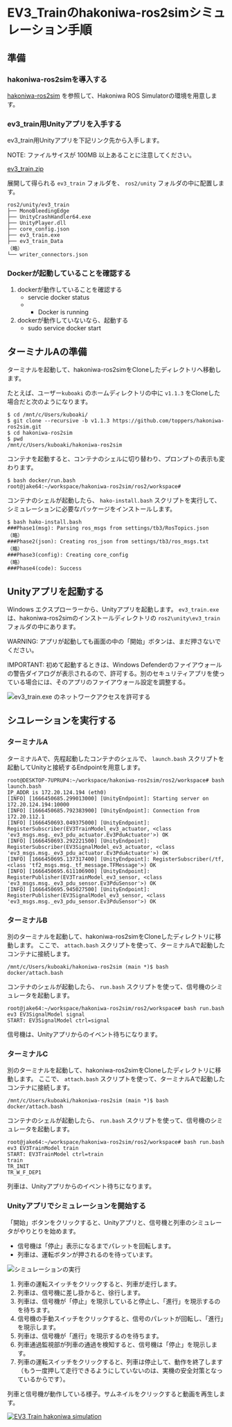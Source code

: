 # EV3_Trainのhakoniwa-ros2simシミュレーション手順

## 準備

### hakoniwa-ros2simを導入する

[hakoniwa-ros2sim](https://github.com/toppers/hakoniwa-ros2sim) を参照して、Hakoniwa ROS Simulatorの環境を用意します。

### ev3_train用Unityアプリを入手する

ev3_train用Unityアプリを下記リンク先から入手します。

NOTE: ファイルサイスが 100MB 以上あることに注意してください。

[ev3_train.zip](https://drive.google.com/file/d/1RKGehkiDCf-20MXGKu5TRopbBFDv5pS7/view?usp=sharing)

展開して得られる `ev3_train` フォルダを、 `ros2/unity` フォルダの中に配置します。

```shell
ros2/unity/ev3_train
├── MonoBleedingEdge
├── UnityCrashHandler64.exe
├── UnityPlayer.dll
├── core_config.json
├── ev3_train.exe
├── ev3_train_Data
（略）
└── writer_connectors.json
```

### Dockerが起動していることを確認する

1. dockerが動作していることを確認する
   - servcie docker status
   -  * Docker is running
1. dockerが動作していないなら、起動する
   - sudo service docker start

## ターミナルAの準備

ターミナルを起動して、hakoniwa-ros2simをCloneしたディレクトリへ移動します。

たとえば、ユーザー`kuboaki` のホームディレクトリの中に `v1.1.3` をCloneした場合だと次のようになります。

```shell
$ cd /mnt/c/Users/kuboaki/
$ git clone --recursive -b v1.1.3 https://github.com/toppers/hakoniwa-ros2sim.git
$ cd hakoniwa-ros2sim
$ pwd
/mnt/c/Users/kuboaki/hakoniwa-ros2sim
```

コンテナを起動すると、コンテナのシェルに切り替わり、プロンプトの表示も変わります。

```shell
$ bash docker/run.bash
root@jake64:~/workspace/hakoniwa-ros2sim/ros2/workspace#
```

コンテナのシェルが起動したら、 `hako-install.bash` スクリプトを実行して、シミュレーションに必要なパッケージをインストールします。

```shell
$ bash hako-install.bash
###Phase1(msg): Parsing ros_msgs from settings/tb3/RosTopics.json
（略）
###Phase2(json): Creating ros_json from settings/tb3/ros_msgs.txt
（略）
###Phase3(config): Creating core_config
（略）
###Phase4(code): Success
```
## Unityアプリを起動する


Windows エクスプローラーから、Unityアプリを起動します。
`ev3_train.exe` は、hakoniwa-ros2simのインストールディレクトリの `ros2\unity\ev3_train`  フォルダの中にあります。

WARNING: アプリが起動しても画面の中の「開始」ボタンは、まだ押さないでください。

IMPORTANT: 初めて起動するときは、Windows Defenderのファイアウォールの警告ダイアログが表示されるので、許可する。別のセキュリティアプリを使っている場合には、そのアプリのファイアウォール設定を調整する。

![ev3_train.exe のネットワークアクセスを許可する](images/GSW-20221022-232105.png)

## シユレーションを実行する

### ターミナルA

ターミナルAで、先程起動したコンテナのシェルで、 `launch.bash` スクリプトを起動してUnityと接続するEndpointを用意します。

```shell
root@DESKTOP-7UPRUP4:~/workspace/hakoniwa-ros2sim/ros2/workspace# bash launch.bash
IP_ADDR is 172.20.124.194 (eth0)
[INFO] [1666450685.299013000] [UnityEndpoint]: Starting server on 172.20.124.194:10000
[INFO] [1666450685.792383900] [UnityEndpoint]: Connection from 172.20.112.1
[INFO] [1666450693.049375000] [UnityEndpoint]: RegisterSubscriber(EV3TrainModel_ev3_actuator, <class 'ev3_msgs.msg._ev3_pdu_actuator.Ev3PduActuator'>) OK
[INFO] [1666450693.292221500] [UnityEndpoint]: RegisterSubscriber(EV3SignalModel_ev3_actuator, <class 'ev3_msgs.msg._ev3_pdu_actuator.Ev3PduActuator'>) OK
[INFO] [1666450695.137317400] [UnityEndpoint]: RegisterSubscriber(/tf, <class 'tf2_msgs.msg._tf_message.TFMessage'>) OK
[INFO] [1666450695.611106900] [UnityEndpoint]: RegisterPublisher(EV3TrainModel_ev3_sensor, <class 'ev3_msgs.msg._ev3_pdu_sensor.Ev3PduSensor'>) OK
[INFO] [1666450695.945027500] [UnityEndpoint]: RegisterPublisher(EV3SignalModel_ev3_sensor, <class 'ev3_msgs.msg._ev3_pdu_sensor.Ev3PduSensor'>) OK
```

### ターミナルB

別のターミナルを起動して、hakoniwa-ros2simをCloneしたディレクトリに移動します。
ここで、 `attach.bash` スクリプトを使って、ターミナルAで起動したコンテナに接続します。

```shell
/mnt/c/Users/kuboaki/hakoniwa-ros2sim (main *)$ bash docker/attach.bash
```

コンテナのシェルが起動したら、 `run.bash` スクリプトを使って、信号機のシミュレータを起動します。

```shell
root@jake64:~/workspace/hakoniwa-ros2sim/ros2/workspace# bash run.bash ev3 EV3SignalModel signal
START: EV3SignalModel ctrl=signal
```

信号機は、Unityアプリからのイベント待ちになります。

### ターミナルC

別のターミナルを起動して、hakoniwa-ros2simをCloneしたディレクトリに移動します。
ここで、 `attach.bash` スクリプトを使って、ターミナルAで起動したコンテナに接続します。

```shell
/mnt/c/Users/kuboaki/hakoniwa-ros2sim (main *)$ bash docker/attach.bash
```

コンテナのシェルが起動したら、 `run.bash` スクリプトを使って、信号機のシミュレータを起動します。

```shell
root@jake64:~/workspace/hakoniwa-ros2sim/ros2/workspace# bash run.bash ev3 EV3TrainModel train
START: EV3TrainModel ctrl=train
train
TR_INIT
TR_W_F_DEP1
```
列車は、Unityアプリからのイベント待ちになります。

### Unityアプリでシミュレーションを開始する

「開始」ボタンをクリックすると、Unityアプリと、信号機と列車のシミュレータがやりとりを始めます。

* 信号機は「停止」表示になるまでパレットを回転します。
* 列車は、運転ボタンが押されるのを待っています。

![シミュレーションの実行](images/GSW-20221022-225656.png)


1. 列車の運転スイッチをクリックすると、列車が走行します。
1. 列車は、信号機に差し掛かると、徐行します。
1. 列車は、信号機が「停止」を現示していると停止し、「進行」を現示するのを待ちます。
1. 信号機の手動スイッチをクリックすると、信号のパレットが回転し、「進行」を現示します。
1. 列車は、信号機が「進行」を現示するのを待ちます。
1. 列車通過監視部が列車の通過を検知すると、信号機は「停止」を現示します。
1. 列車の運転スイッチをクリックすると、列車は停止して、動作を終了します（もう一度押して走行できるようにしていないのは、実機の安全対策となっているからです）。

列車と信号機が動作している様子。サムネイルをクリックすると動画を再生します。

[![EV3 Train hakoniwa simulation](images/thumnail_hakoniwa_simulation.jpg)](https://www.youtube.com/watch?v=RjOkDsPNOg0)
